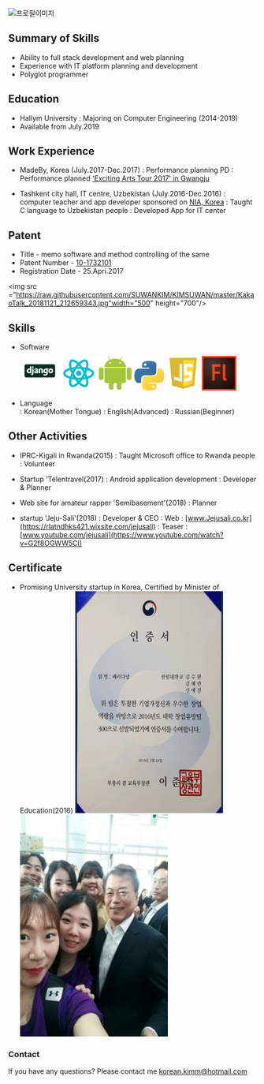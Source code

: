 ![프로필이미지](https://raw.githubusercontent.com/SUWANKIM/kimsuwan.github.io/master/pic.jpg)

## Summary of Skills

- Ability to full stack development and web planning
- Experience with IT platform planning and development
- Polyglot programmer



## Education

 - Hallym University 
   : Majoring on Computer Engineering (2014-2019)
 - Available from July.2019



## Work Experience

 - MadeBy, Korea (July.2017-Dec.2017)
   : Performance planning PD
   : Performance planned ['Exciting Arts Tour 2017' in Gwangju](https://korean.visitkorea.or.kr/detail/fes_detail.html?cotid=36031558-bfdb-4c75-b962-76155b9a0a10)

  -  Tashkent city hall, IT centre, Uzbekistan (July.2016-Dec.2016)
   :  computer teacher and app developer sponsored on [NIA, Korea](https://www.nia.or.kr/)
   : Taught C language to Uzbekistan people
   : Developed App for IT center



## Patent

 - Title - memo software and method controlling of the same
 - Patent Number - [10-1732101](http://kportal.kipris.or.kr/kportal/search/total_search.do)
 - Registration Date - 25.Apri.2017 
                 
<img src ="https://raw.githubusercontent.com/SUWANKIM/KIMSUWAN/master/KakaoTalk_20181121_212659343.jpg"width="500" height="700"/>



## Skills

  - Software        
  <img src="https://raw.githubusercontent.com/SUWANKIM/KIMSUWAN/master/Django.png" width="80" height="80"/> <img src="https://raw.githubusercontent.com/SUWANKIM/KIMSUWAN/master/react.png" width="70" height="70"/> <img src="https://raw.githubusercontent.com/SUWANKIM/KIMSUWAN/master/580b57fbd9996e24bc43bdf2.png" width="70" height="70"/>  <img src="https://raw.githubusercontent.com/SUWANKIM/KIMSUWAN/master/python.png" width="60" height="60"/> <img src="https://raw.githubusercontent.com/SUWANKIM/KIMSUWAN/master/java1.png" width="70" height="70"/> <img src="https://raw.githubusercontent.com/SUWANKIM/KIMSUWAN/master/Adobe_Flash_Professional_icon.png" width="70" height="70"/>
  
  - Language        
    : Korean(Mother Tongue)
    : English(Advanced)
    : Russian(Beginner)




## Other Activities
 - IPRC-Kigali in Rwanda(2015)
  : Taught Microsoft office to Rwanda people
  : Volunteer
 
 - Startup 'Telentravel(2017)
  : Android application development
  : Developer & Planner
  
 - Web site for amateur rapper 'Semibasement'(2018)
   : Planner
   
 - startup 'Jeju-Sali'(2018)
   : Developer & CEO
   : Web : [www.Jejusali.co.kr](https://rlatndhks421.wixsite.com/jejusali)
   : Teaser : [www.youtube.com/jejusali](https://www.youtube.com/watch?v=G2f8OGWW5CI)



## Certificate
 - Promising University startup in Korea, Certified by Minister of Education(2016)
 <img src ="https://raw.githubusercontent.com/SUWANKIM/KIMSUWAN/master/certifi.jpg" width="300" height="450"/>  <img src ="https://raw.githubusercontent.com/SUWANKIM/KIMSUWAN/master/300_1.jpg" width="300" height="450"/>



### Contact

If you have any questions? Please contact me [korean.kimm@hotmail.com](korean.kimm@hotmail.com)
